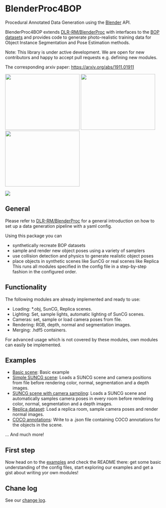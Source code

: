 # BlenderProc4BOP

Procedural Annotated Data Generation using the [Blender](https://www.blender.org/) API.

BlenderProc4BOP extends [DLR-RM/BlenderProc](https://github.com/DLR-RM/BlenderProc) with interfaces to the [BOP datasets](https://bop.felk.cvut.cz/datasets/) and provides code to generate photo-realistic training data for Object Instance Segmentation and Pose Estimation methods. 

Note: This library is under active development. We are open for new contributors and happy to accept pull requests e.g. defining new modules.

The corresponding arxiv paper: https://arxiv.org/abs/1911.01911


<!-- 
Citation: 
```
@article{blenderproc2019,
	title={BlenderProc},
	author={Denninger, Maximilian and Sundermeyer, Martin and Winkelbauer, Dominik and Zidan, Youssef  and Olefir, Dmitry and Elbadrawy, Mohamad and Lodhi, Ahsan and Katam, Harinandan},
	journal={arXiv preprint arXiv:1911.01911},
	year={2019}
}
``` -->
<img src=examples/bop/icbin.png width="240" height="180"> <img src=examples/bop/tless.png width="240" height="180"> <img src=examples/bop/tless_sample.png width="240" height="180">

![](examples/suncg_basic/output-summary.png)

## General

Please refer to [DLR-RM/BlenderProc](https://github.com/DLR-RM/BlenderProc) for a general introduction on how to set up a data generation pipeline with a yaml config.

Using this package you can 
- synthetically recreate BOP datasets
- sample and render new object poses using a variety of samplers
- use collision detection and physics to generate realistic object poses
- place objects in synthetic scenes like SunCG or real scenes like Replica
This runs all modules specified in the config file in a step-by-step fashion in the configured order.

## Functionality

The following modules are already implemented and ready to use:

* Loading: *.obj, SunCG, Replica scenes.
* Lighting: Set, sample lights, automatic lighting of SunCG scenes.
* Cameras: set, sample or load camera poses from file.
* Rendering: RGB, depth, normal and segmentation images.
* Merging: .hdf5 containers.

For advanced usage which is not covered by these modules, own modules can easily be implemented.

## Examples

* [Basic scene](examples/basic/): Basic example 
* [Simple SUNCG scene](examples/suncg_basic/): Loads a SUNCG scene and camera positions from file before rendering color, normal, segmentation and a depth images.
* [SUNCG scene with camera sampling](examples/suncg_with_cam_sampling/): Loads a SUNCG scene and automatically samples camera poses in every room before rendering color, normal, segmentation and a depth images.
* [Replica dataset](examples/replica-dataset): Load a replica room, sample camera poses and render normal images.
* [COCO annotations](examples/coco_annotations): Write to a .json file containing COCO annotations for the objects in the scene.

... And much more!

## First step

Now head on to the [examples](examples) and check the README there: get some basic understanding of the config files, start exploring our examples and get a gist about writing yor own modules!

## Chane log

See our [change log](change_log.md).
